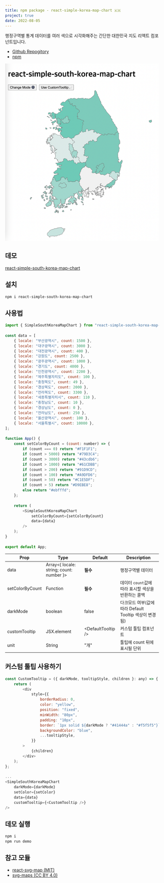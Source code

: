 ```yaml
---
title: npm package - react-simple-korea-map-chart 🇰🇷
project: true
date: 2022-08-05
---
```


행정구역별 통계 데이터를 여러 색으로 시각화해주는 간단한 대한민국 지도 리액트 컴포넌트입니다.

* [Github Repogitory](https://github.com/younggeun0/react-simple-south-korea-map-chart)
* [npm](https://www.npmjs.com/package/react-simple-south-korea-map-chart)

![demo](https://raw.githubusercontent.com/younggeun0/younggeun0.github.io/cb8cb489e820d67a986b45995146dd1cbf7e7a55/_posts/img/toyProjects/react-simple-south-korea-map-chart/01.png)

## 데모

[react-simple-south-korea-map-chart](https://younggeun0.github.io/projects/react-simple-south-korea-map-chart/index.html)

## 설치

```bash
npm i react-simple-south-korea-map-chart
```

## 사용법

```js
import { SimpleSouthKoreaMapChart } from "react-simple-south-korea-map-chart";

const data = [
    { locale: "부산광역시", count: 1500 },
    { locale: "대구광역시", count: 3000 },
    { locale: "대전광역시", count: 400 },
    { locale: "강원도", count: 2500 },
    { locale: "광주광역시", count: 1000 },
    { locale: "경기도", count: 4000 },
    { locale: "인천광역시", count: 2200 },
    { locale: "제주특별자치도", count: 100 },
    { locale: "충청북도", count: 49 },
    { locale: "경상북도", count: 2000 },
    { locale: "전라북도", count: 3300 },
    { locale: "세종특별자치시", count: 110 },
    { locale: "충청남도", count: 10 },
    { locale: "경상남도", count: 0 },
    { locale: "전라남도", count: 250 },
    { locale: "울산광역시", count: 100 },
    { locale: "서울특별시", count: 10000 },
];

function App() {
    const setColorByCount = (count: number) => {
        if (count === 0) return "#F1F1F1";
        if (count > 5000) return "#79D3C4";
        if (count > 3000) return "#43cdb6";
        if (count > 1000) return "#61CDBB";
        if (count > 200) return "#91D9CD";
        if (count > 100) return "#A9DFD6";
        if (count > 50) return "#C1E5DF";
        if (count > 5) return "#D9EBE8";
        else return "#ebfffd";
    };

    return (
        <SimpleSouthKoreaMapChart
            setColorByCount={setColorByCount}
            data={data}
        />
    );
}

export default App;
```

| Prop            | Type                     | Default                  | Description                                            |
| --------------- | ------------------------ | ------------------------ | ------------------------------------------------------ |
| data            | Array<{ locale: string; count: number }> | **필수**                 | 행정구역별 데이터                                      |
| setColorByCount | Function                 | **필수**                 | 데이터 `count`값에 따라 표시할 색상을 반환하는 콜백    |
| darkMode        | boolean                  | false                    | 다크모드 여부(값에 따라 Default Tooltip 색상이 변경됨) |
| customTooltip   | JSX.element              | &lt;DefaultTooltip /&gt; | 커스텀 툴팁 컴포넌트
| unit   | String              | "개" | 툴팁에 count 뒤에 표시될 단위

## 커스텀 툴팁 사용하기

```js
const CustomTooltip = ({ darkMode, tooltipStyle, children }: any) => {
    return (
        <div
            style={{
                borderRadius: 0,
                color: "yellow",
                position: "fixed",
                minWidth: "80px",
                padding: "10px",
                border: `1px solid ${darkMode ? "#41444a" : "#f5f5f5"}`,
                backgroundColor: "blue",
                ...tooltipStyle,
            }}
        >
            {children}
        </div>
    );
};

...
<SimpleSouthKoreaMapChart
    darkMode={darkMode}
    setColor={setColor}
    data={data}
    customTooltip={<CustomTooltip />}
/>

```

## 데모 실행

```bash
npm i
npm run demo
```

## 참고 모듈

-   [react-svg-map (MIT)](https://github.com/VictorCazanave/react-svg-map)
-   [svg-maps (CC BY 4.0)](https://github.com/VictorCazanave/svg-maps/tree/master/packages/south-korea)

